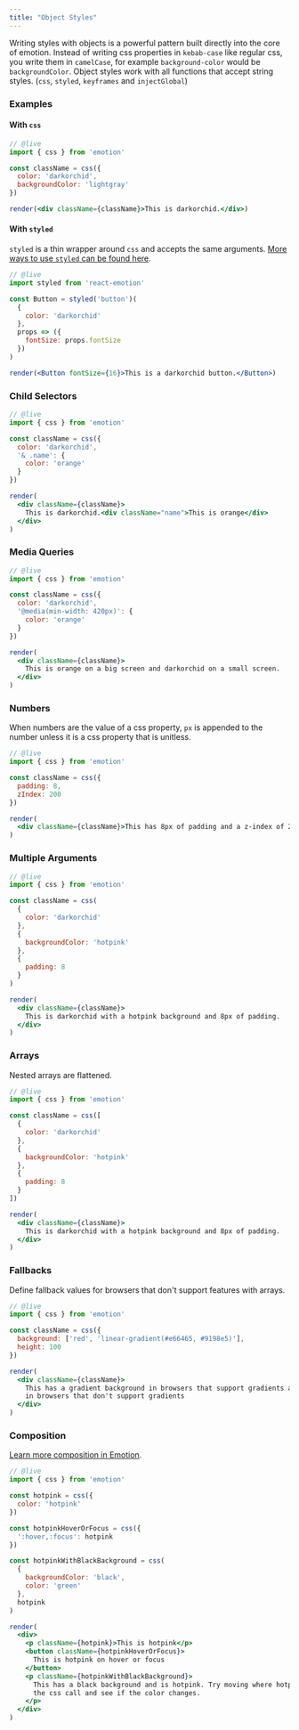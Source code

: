 ```yaml
---
title: "Object Styles"
---
```


Writing styles with objects is a powerful pattern built directly into the core of emotion. Instead of writing css properties in `kebab-case` like regular css, you write them in `camelCase`, for example `background-color` would be `backgroundColor`. Object styles work with all functions that accept string styles. (`css`, `styled`, `keyframes` and `injectGlobal`)

### Examples

#### With `css`

```jsx
// @live
import { css } from 'emotion'

const className = css({
  color: 'darkorchid',
  backgroundColor: 'lightgray'
})

render(<div className={className}>This is darkorchid.</div>)
```

#### With `styled`

`styled` is a thin wrapper around `css` and accepts the same arguments. [More ways to use `styled` can be found here](/docs/styled.md).

```jsx
// @live
import styled from 'react-emotion'

const Button = styled('button')(
  {
    color: 'darkorchid'
  },
  props => ({
    fontSize: props.fontSize
  })
)

render(<Button fontSize={16}>This is a darkorchid button.</Button>)
```

### Child Selectors

```jsx
// @live
import { css } from 'emotion'

const className = css({
  color: 'darkorchid',
  '& .name': {
    color: 'orange'
  }
})

render(
  <div className={className}>
    This is darkorchid.<div className="name">This is orange</div>
  </div>
)
```

### Media Queries

```jsx
// @live
import { css } from 'emotion'

const className = css({
  color: 'darkorchid',
  '@media(min-width: 420px)': {
    color: 'orange'
  }
})

render(
  <div className={className}>
    This is orange on a big screen and darkorchid on a small screen.
  </div>
)
```

### Numbers

When numbers are the value of a css property, `px` is appended to the number unless it is a css property that is unitless.

```jsx
// @live
import { css } from 'emotion'

const className = css({
  padding: 8,
  zIndex: 200
})

render(
  <div className={className}>This has 8px of padding and a z-index of 200.</div>
)
```

### Multiple Arguments

```jsx
// @live
import { css } from 'emotion'

const className = css(
  {
    color: 'darkorchid'
  },
  {
    backgroundColor: 'hotpink'
  },
  {
    padding: 8
  }
)

render(
  <div className={className}>
    This is darkorchid with a hotpink background and 8px of padding.
  </div>
)
```

### Arrays

Nested arrays are flattened.

```jsx
// @live
import { css } from 'emotion'

const className = css([
  {
    color: 'darkorchid'
  },
  {
    backgroundColor: 'hotpink'
  },
  {
    padding: 8
  }
])

render(
  <div className={className}>
    This is darkorchid with a hotpink background and 8px of padding.
  </div>
)
```

### Fallbacks

Define fallback values for browsers that don't support features with arrays.

```jsx
// @live
import { css } from 'emotion'

const className = css({
  background: ['red', 'linear-gradient(#e66465, #9198e5)'],
  height: 100
})

render(
  <div className={className}>
    This has a gradient background in browsers that support gradients and is red
    in browsers that don't support gradients
  </div>
)
```

### Composition

[Learn more composition in Emotion](/docs/composition.md).

```jsx
// @live
import { css } from 'emotion'

const hotpink = css({
  color: 'hotpink'
})

const hotpinkHoverOrFocus = css({
  ':hover,:focus': hotpink
})

const hotpinkWithBlackBackground = css(
  {
    backgroundColor: 'black',
    color: 'green'
  },
  hotpink
)

render(
  <div>
    <p className={hotpink}>This is hotpink</p>
    <button className={hotpinkHoverOrFocus}>
      This is hotpink on hover or focus
    </button>
    <p className={hotpinkWithBlackBackground}>
      This has a black background and is hotpink. Try moving where hotpink is in
      the css call and see if the color changes.
    </p>
  </div>
)
```

